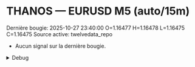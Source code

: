 # THANOS — EURUSD M5 (auto/15m)
Dernière bougie: 2025-10-27 23:40:00  O=1.16477  H=1.16478  L=1.16475  C=1.16475
Source active: twelvedata_repo

- Aucun signal sur la dernière bougie.

<details><summary>Debug</summary>

- TD_API_KEY manquant.

</details>